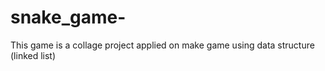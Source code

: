 # snake_game-
This game is a collage project applied on make game using data structure (linked list)
